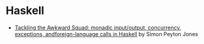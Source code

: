 # Haskell


* [Tackling the Awkward Squad: monadic input/output, concurrency, exceptions, andforeign-language calls in Haskell](../haskell/tackling-the-awkward-squad-monadic-input-output-concurrency-exceptions-and-foreign-language-calls-in-haskell.pdf) by Simon Peyton Jones
